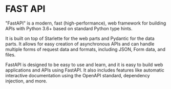 # FAST API

"FastAPI" is a modern, fast (high-performance), web framework for building APIs with Python 3.6+ based on standard Python type hints.

It is built on top of Starlette for the web parts and Pydantic for the data parts. It allows for easy creation of asynchronous APIs and can handle multiple forms of request data and formats, including JSON, Form data, and files.

FastAPI is designed to be easy to use and learn, and it is easy to build web applications and APIs using FastAPI. It also includes features like automatic interactive documentation using the OpenAPI standard, dependency injection, and more.
